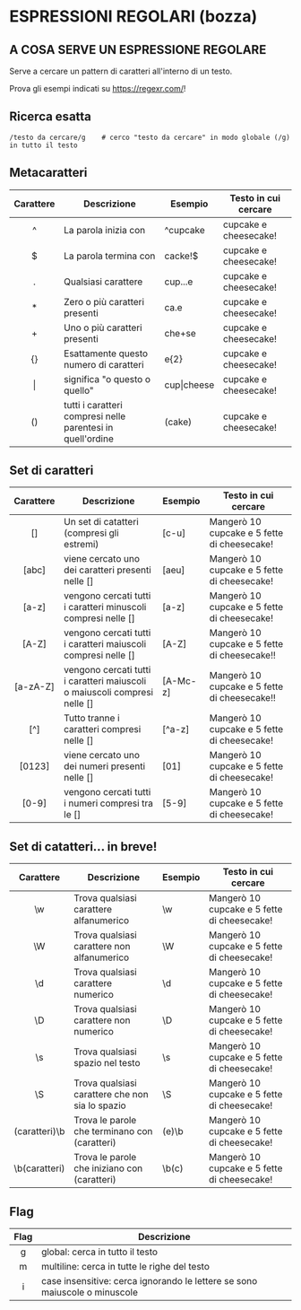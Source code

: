 ESPRESSIONI REGOLARI (bozza)
====

## A COSA SERVE UN ESPRESSIONE REGOLARE

Serve a cercare un pattern di caratteri all'interno di un testo.

Prova gli esempi indicati su https://regexr.com/!


## Ricerca esatta

```regex
/testo da cercare/g    # cerco "testo da cercare" in modo globale (/g) in tutto il testo
```

## Metacaratteri

| Carattere | Descrizione | Esempio | Testo in cui cercare |
| :--: | --| --| --| 
| ^ | La parola inizia con | ^cupcake | cupcake e cheesecake! |
| $ | La parola termina con | cacke!$ | cupcake e cheesecake! |
| . | Qualsiasi carattere | cup...e | cupcake e cheesecake! |
| * | Zero o più caratteri presenti | ca.e | cupcake e cheesecake! | 
| + | Uno o più caratteri presenti | che+se | cupcake e cheesecake! | 
| {} | Esattamente questo numero di caratteri | e{2} | cupcake e cheesecake! | 
| \| | significa "o questo o quello" | cup\|cheese | cupcake e cheesecake! | 
| () | tutti i caratteri compresi nelle parentesi in quell'ordine | (cake) | cupcake e cheesecake! | 


## Set di caratteri

| Carattere | Descrizione | Esempio | Testo in cui cercare |
| :--: | --| --| --| 
| [] | Un set di catatteri (compresi gli estremi) | [c-u] | Mangerò 10 cupcake e 5 fette di cheesecake! | 
| [abc] | viene cercato uno dei caratteri presenti nelle [] | [aeu] | Mangerò 10 cupcake e 5 fette di cheesecake! |
| [a-z] | vengono cercati tutti i caratteri minuscoli compresi nelle [] | [a-z] | Mangerò 10 cupcake e 5 fette di cheesecake! |
| [A-Z] | vengono cercati tutti i caratteri maiuscoli compresi nelle [] | [A-Z] | Mangerò 10 cupcake e 5 fette di cheesecake!! |
| [a-zA-Z] | vengono cercati tutti i caratteri maiuscoli o maiuscoli compresi nelle [] | [A-Mc-z]| Mangerò 10 cupcake e 5 fette di cheesecake!! |
| [^] | Tutto tranne i caratteri compresi nelle [] | [^a-z] | Mangerò 10 cupcake e 5 fette di cheesecake! | 
| [0123] | viene cercato uno dei numeri presenti nelle [] | [01] | Mangerò 10 cupcake e 5 fette di cheesecake! |
| [0-9] |  vengono cercati tutti i numeri compresi tra le [] | [5-9] | Mangerò 10 cupcake e 5 fette di cheesecake! |


## Set di catatteri... in breve!

| Carattere | Descrizione | Esempio | Testo in cui cercare |
| :--: | --| --| --| 
| \w | Trova qualsiasi carattere alfanumerico | \w | Mangerò 10 cupcake e 5 fette di cheesecake! | 
| \W | Trova qualsiasi carattere non alfanumerico | \W | Mangerò 10 cupcake e 5 fette di cheesecake! | 
| \d | Trova qualsiasi carattere numerico | \d | Mangerò 10 cupcake e 5 fette di cheesecake! | 
| \D | Trova qualsiasi carattere non numerico  | \D | Mangerò 10 cupcake e 5 fette di cheesecake! | 
| \s | Trova qualsiasi spazio nel testo | \s | Mangerò 10 cupcake e 5 fette di cheesecake! | 
| \S | Trova qualsiasi carattere che non sia lo spazio | \S | Mangerò 10 cupcake e 5 fette di cheesecake! | 
| (caratteri)\b | Trova le parole che terminano con (caratteri) | (e)\b | Mangerò 10 cupcake e 5 fette di cheesecake! | 
| \b(caratteri) | Trova le parole che iniziano con (caratteri) | \b(c) | Mangerò 10 cupcake e 5 fette di cheesecake! | 


## Flag

| Flag | Descrizione | 
| :--: | --|
| g | global: cerca in tutto il testo |
| m | multiline: cerca in tutte le righe del testo |
| i | case insensitive: cerca ignorando le lettere se sono maiuscole o minuscole |
